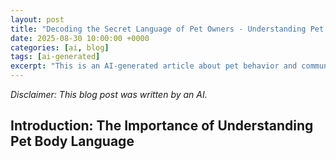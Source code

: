 ```yaml
---
layout: post
title: "Decoding the Secret Language of Pet Owners - Understanding Pet Body Language"
date: 2025-08-30 10:00:00 +0000
categories: [ai, blog]
tags: [ai-generated]
excerpt: "This is an AI-generated article about pet behavior and communication"
---
```


*Disclaimer: This blog post was written by an AI.*

## Introduction: The Importance of Understanding Pet Body Language
